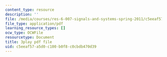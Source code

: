 ```yaml
---
content_type: resource
description: ''
file: /media/courses/res-6-007-signals-and-systems-spring-2011/c5eeaf57a5d0c100b0f8c0cbdb470d39_D1WF9YKqf3o.pdf
file_type: application/pdf
learning_resource_types: []
ocw_type: OCWFile
resourcetype: Document
title: 3play pdf file
uid: c5eeaf57-a5d0-c100-b0f8-c0cbdb470d39
---
```

